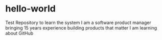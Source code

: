 # hello-world
Test Repository to learn the system
I am a software product manager bringing 15 years experience building products that matter
I am learning about GitHub
